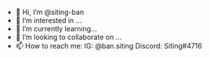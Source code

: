 - 👋 Hi, I’m @siting-ban
- 👀 I’m interested in ...
- 🌱 I’m currently learning...
- 💞️ I’m looking to collaborate on ...
- 📫 How to reach me:
      IG: @ban.siting
      Discord: Siting#4716

<!---
siting-ban/siting-ban is a ✨ special ✨ repository because its `README.md` (this file) appears on your GitHub profile.
You can click the Preview link to take a look at your changes.
--->
